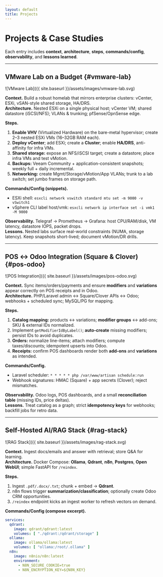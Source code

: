 ```yaml
---
layout: default
title: Projects
---
```


# Projects & Case Studies

Each entry includes **context**, **architecture**, **steps**, **commands/config**, **observability**, and **lessons learned**.

---

## VMware Lab on a Budget {#vmware-lab}
![VMware Lab]({{ site.baseurl }}/assets/images/vmware-lab.svg)

**Context.** Build a robust homelab that mirrors enterprise clusters: vCenter, ESXi, vSAN-style shared storage, HA/DRS.  
**Architecture.** Nested ESXi on a single physical host; vCenter VM; shared datastore (iSCSI/NFS); VLANs & trunking; pfSense/OpnSense edge.

**Steps.**
1. **Enable VHV** (Virtualized Hardware) on the bare-metal hypervisor; create 2–3 nested ESXi VMs (16–32GB RAM each).
2. **Deploy vCenter**; add ESXi; create a **Cluster**; enable **HA/DRS**, anti-affinity for infra VMs.
3. **Shared storage:** expose an NFS/iSCSI target; create a datastore; place infra VMs and test vMotion.
4. **Backups:** Veeam Community + application-consistent snapshots; weekly full + daily incremental.
5. **Networking:** create Mgmt/Storage/vMotion/App VLANs; trunk to a lab switch; set jumbo frames on storage path.

**Commands/Config (snippets).**
- ESXi shell: `esxcli network vswitch standard mtu set -m 9000 -v vSwitch1`  
- vSphere CLI label host/vmk: `esxcli network ip interface set -i vmk1 -M 9000`

**Observability.** Telegraf → Prometheus → Grafana: host CPU/RAM/disk, VM latency, datastore IOPS, packet drops.  
**Lessons.** Nested labs surface real-world constraints (NUMA, storage latency). Keep snapshots short-lived; document vMotion/DR drills.

---

## POS ↔ Odoo Integration (Square & Clover) {#pos-odoo}
![POS Integration]({{ site.baseurl }}/assets/images/pos-odoo.svg)

**Context.** Sync items/orders/payments and ensure **modifiers** and **variations** appear correctly on POS receipts and in Odoo.  
**Architecture.** PHP/Laravel admin ↔ Square/Clover APIs ↔ Odoo; webhooks + scheduled sync; MySQL/PG for mapping.

**Steps.**
1. **Catalog mapping:** products ↔ variations; **modifier groups** ↔ add-ons; SKU & external IDs normalized.
2. Implement `getModifierIdByLabel()`; **auto-create** missing modifiers; persist IDs to avoid duplicates.
3. **Orders:** normalize line-items; attach modifiers; compute taxes/discounts; idempotent upserts into Odoo.
4. **Receipts:** confirm POS dashboards render both **add-ons** and **variations** as intended.

**Commands/Config.**
- Laravel scheduler: `* * * * * php /var/www/artisan schedule:run`  
- Webhook signatures: HMAC (Square) + app secrets (Clover); reject mismatches.

**Observability.** Odoo logs, POS dashboards, and a small **reconciliation table** (missing IDs, price deltas).  
**Lessons.** Treat catalog as a graph; strict **idempotency keys** for webhooks; backfill jobs for retro data.

---

## Self-Hosted AI/RAG Stack {#rag-stack}
![RAG Stack]({{ site.baseurl }}/assets/images/rag-stack.svg)

**Context.** Ingest docs/emails and answer with retrieval; store Q&A for learning.  
**Architecture.** Docker Compose: **Ollama**, **Qdrant**, **n8n**, **Postgres**, **Open WebUI**; simple FastAPI for `/reindex`.

**Steps.**
1. Ingest `.pdf/.docx/.txt`; chunk + embed → **Qdrant**.
2. n8n flows trigger **summarization/classification**; optionally create Odoo CRM opportunities.
3. `/reindex` endpoint kicks an ingest worker to refresh vectors on demand.

**Commands/Config (compose excerpt).**
```yaml
services:
  qdrant:
    image: qdrant/qdrant:latest
    volumes: [ "./qdrant:/qdrant/storage" ]
  ollama:
    image: ollama/ollama:latest
    volumes: [ "ollama:/root/.ollama" ]
  n8n:
    image: n8nio/n8n:latest
    environment:
      - N8N_SECURE_COOKIE=true
      - N8N_ENCRYPTION_KEY=${N8N_KEY}
